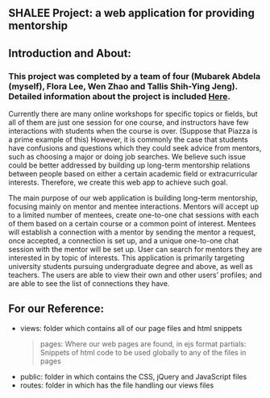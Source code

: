 <b>SHALEE Project: a web application for providing mentorship</b>
-------------------

Introduction and About:
---------------------

### This project was completed by a team of four (Mubarek Abdela (myself), Flora Lee, Wen Zhao and Tallis Shih-Ying Jeng).  Detailed information about the project is included [Here](https://github.com/mubekeab/Webapp_Mentorship/blob/master/proposal/proposal.pdf). 

Currently there are many online workshops for specific topics or fields, but all of them are just one session for one course, and instructors have few interactions with students when the course is over. (Suppose that Piazza is a prime example of this) However, it is commonly the case that students have confusions and questions which they could seek advice from mentors, such as choosing a major or doing job searches. We believe such issue could be better addressed by building up long-term mentorship relations between people based on either a certain academic field or extracurricular interests. Therefore, we create this web app to achieve such goal.
	
The main purpose of our web application is building long-term mentorship, focusing mainly on mentor and mentee interactions. Mentors will accept up to a limited number of mentees, create one-to-one chat sessions with each of them based on a certain course or a common point of interest. Mentees will establish a connection with a mentor by sending the mentor a request, once accepted, a connection is set up, and a unique one-to-one chat session with the mentor will be set up. User can search for mentors they are interested in by topic of interests. This application is primarily targeting university students pursuing undergraduate degree and above, as well as teachers. The users are able to view their own and other users’ profiles; and are able to see the list of connections they have.


For our Reference:
-------------------

- views: folder which contains all of our page files and html snippets
   > pages: Where our web pages are found, in ejs format
   > partials: Snippets of html code to be used globally to any of the files in pages
- public: folder in which contains the CSS, jQuery and JavaScript files
- routes: folder in which has the file handling our views files
